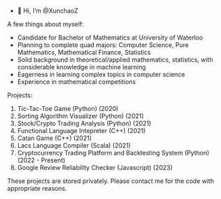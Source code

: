 - 👋 Hi, I’m @XunchaoZ

A few things about myself:
- Candidate for Bachelor of Mathematics at University of Waterloo
- Planning to complete quad majors: Computer Science, Pure Mathematics, Mathematical Finance, Statistics
- Solid background in theoretical/applied mathematics, statistics, with considerable knowledge in machine learning
- Eagerness in learning complex topics in computer science
- Experience in mathematical competitions

Projects:
1. Tic-Tac-Toe Game (Python) (2020)
2. Sorting Algorithm Visualizer (Python) (2021)
3. Stock/Crypto Trading Analysis (Python) (2021)
4. Functional Language Intepreter (C++) (2021)
5. Catan Game (C++) (2021)
6. Lacs Language Compiler (Scala) (2021)
7. Cryptocurrency Trading Platform and Backtesting System (Python) (2022 - Present)
8. Google Review Reliability Checker (Javascript) (2023)

These projects are stored privately. Please contact me for the code with appropriate reasons.
<!---
XunchaoZ/XunchaoZ is a ✨ special ✨ repository because its `README.md` (this file) appears on your GitHub profile.
You can click the Preview link to take a look at your changes.
--->
